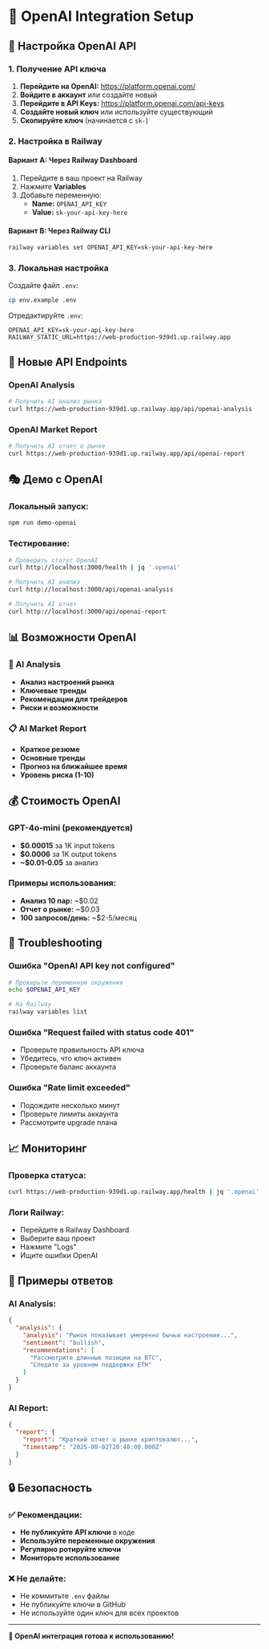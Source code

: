 # 🤖 OpenAI Integration Setup

## 🔑 Настройка OpenAI API

### 1. Получение API ключа

1. **Перейдите на OpenAI:** https://platform.openai.com/
2. **Войдите в аккаунт** или создайте новый
3. **Перейдите в API Keys:** https://platform.openai.com/api-keys
4. **Создайте новый ключ** или используйте существующий
5. **Скопируйте ключ** (начинается с `sk-`)

### 2. Настройка в Railway

#### Вариант A: Через Railway Dashboard
1. Перейдите в ваш проект на Railway
2. Нажмите **Variables**
3. Добавьте переменную:
   - **Name:** `OPENAI_API_KEY`
   - **Value:** `sk-your-api-key-here`

#### Вариант B: Через Railway CLI
```bash
railway variables set OPENAI_API_KEY=sk-your-api-key-here
```

### 3. Локальная настройка

Создайте файл `.env`:
```bash
cp env.example .env
```

Отредактируйте `.env`:
```env
OPENAI_API_KEY=sk-your-api-key-here
RAILWAY_STATIC_URL=https://web-production-939d1.up.railway.app
```

## 🚀 Новые API Endpoints

### OpenAI Analysis
```bash
# Получить AI анализ рынка
curl https://web-production-939d1.up.railway.app/api/openai-analysis
```

### OpenAI Market Report
```bash
# Получить AI отчет о рынке
curl https://web-production-939d1.up.railway.app/api/openai-report
```

## 🎭 Демо с OpenAI

### Локальный запуск:
```bash
npm run demo-openai
```

### Тестирование:
```bash
# Проверить статус OpenAI
curl http://localhost:3000/health | jq '.openai'

# Получить AI анализ
curl http://localhost:3000/api/openai-analysis

# Получить AI отчет
curl http://localhost:3000/api/openai-report
```

## 📊 Возможности OpenAI

### 🤖 AI Analysis
- **Анализ настроений рынка**
- **Ключевые тренды**
- **Рекомендации для трейдеров**
- **Риски и возможности**

### 📋 AI Market Report
- **Краткое резюме**
- **Основные тренды**
- **Прогноз на ближайшее время**
- **Уровень риска (1-10)**

## 💰 Стоимость OpenAI

### GPT-4o-mini (рекомендуется)
- **$0.00015** за 1K input tokens
- **$0.0006** за 1K output tokens
- **~$0.01-0.05** за анализ

### Примеры использования:
- **Анализ 10 пар:** ~$0.02
- **Отчет о рынке:** ~$0.03
- **100 запросов/день:** ~$2-5/месяц

## 🔧 Troubleshooting

### Ошибка "OpenAI API key not configured"
```bash
# Проверьте переменную окружения
echo $OPENAI_API_KEY

# На Railway
railway variables list
```

### Ошибка "Request failed with status code 401"
- Проверьте правильность API ключа
- Убедитесь, что ключ активен
- Проверьте баланс аккаунта

### Ошибка "Rate limit exceeded"
- Подождите несколько минут
- Проверьте лимиты аккаунта
- Рассмотрите upgrade плана

## 📈 Мониторинг

### Проверка статуса:
```bash
curl https://web-production-939d1.up.railway.app/health | jq '.openai'
```

### Логи Railway:
- Перейдите в Railway Dashboard
- Выберите ваш проект
- Нажмите "Logs"
- Ищите ошибки OpenAI

## 🎯 Примеры ответов

### AI Analysis:
```json
{
  "analysis": {
    "analysis": "Рынок показывает умеренно бычьи настроения...",
    "sentiment": "bullish",
    "recommendations": [
      "Рассмотрите длинные позиции на BTC",
      "Следите за уровнем поддержки ETH"
    ]
  }
}
```

### AI Report:
```json
{
  "report": {
    "report": "Краткий отчет о рынке криптовалют...",
    "timestamp": "2025-08-02T20:48:00.000Z"
  }
}
```

## 🔒 Безопасность

### ✅ Рекомендации:
- **Не публикуйте API ключи** в коде
- **Используйте переменные окружения**
- **Регулярно ротируйте ключи**
- **Мониторьте использование**

### ❌ Не делайте:
- Не коммитьте `.env` файлы
- Не публикуйте ключи в GitHub
- Не используйте один ключ для всех проектов

---

**🎉 OpenAI интеграция готова к использованию!** 